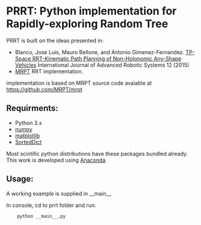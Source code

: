 # PRRT: Python implementation for Rapidly-exploring Random Tree
PRRT is built on the ideas presented in:
- Blanco, Jose Luis, Mauro Bellone, and Antonio Gimenez-Fernandez. [TP-Space RRT-Kinematic Path Planning of Non-Holonomic Any-Shape Vehicles][TP-RRT] International Journal of Advanced Robotic Systems 12 (2015)
- [MRPT][] RRT implementation.

implementation is based on MRPT source code avaiable at <https://github.com/MRPT/mrpt>

## Requirments:
- Python 3.x
- [numpy][]
- [matplotlib][]
- [SortedDict][]

Most scintific python distributions have these packages bundled already. This work is developed using [Anaconda][] 


## Usage:
A working example is supplied in \_\_main\_\_

In console, cd to prrt folder and run:
```python
    python __main__.py
```


[MRPT]: http://www.mrpt.org/tp-rrt
[TP-RRT]: http://cdn.intechopen.com/pdfs-wm/48420.pdf
[SortedDict]: http://www.grantjenks.com/docs/sortedcontainers/sorteddict.html
[matplotlib]: http://matplotlib.org/
[numpy]: http://www.numpy.org/
[Anaconda]: https://www.continuum.io/downloads
